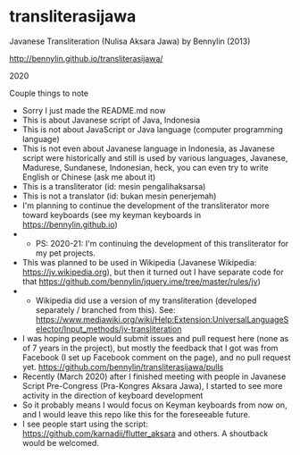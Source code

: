 # transliterasijawa
Javanese Transliteration (Nulisa Aksara Jawa)
by Bennylin (2013)

http://bennylin.github.io/transliterasijawa/

2020

Couple things to note
* Sorry I just made the README.md now
* This is about Javanese script of Java, Indonesia
* This is not about JavaScript or Java language (computer programming language)
* This is not even about Javanese language in  Indonesia, as Javanese script were historically and still is used by various languages, Javanese, Madurese, Sundanese, Indonesian, heck,  you can even try to write English or Chinese (ask me about it)
* This is a transliterator (id: mesin pengalihaksarsa)
* This is not a translator (id: bukan mesin penerjemah)
* I'm planning to continue the development of the transliterator more toward keyboards (see my keyman keyboards in https://bennylin.github.io)
* * PS: 2020-21: I'm continuing the development of this transliterator for my pet projects.
* This was planned to be used in Wikipedia (Javanese Wikipedia: https://jv.wikipedia.org), but then it turned out I have separate code for that https://github.com/bennylin/jquery.ime/tree/master/rules/jv)
* * Wikipedia did use a version of my transliteration (developed separately / branched from this). See: https://www.mediawiki.org/wiki/Help:Extension:UniversalLanguageSelector/Input_methods/jv-transliteration
* I was hoping people would submit issues and pull request here (none as of 7 years in the project), but mostly the feedback that I got was from Facebook (I set up Facebook comment on the page), and no pull request yet. https://github.com/bennylin/transliterasijawa/pulls
* Recently (March 2020) after I finished meeting with people in Javanese Script Pre-Congress (Pra-Kongres Aksara Jawa), I started to see more activity in the direction of keyboard development
* So it probably means I would focus on Keyman keyboards from now on, and I would leave this repo like this for the foreseeable future.
* I see people start using the script: https://github.com/karnadii/flutter_aksara and others. A shoutback would be welcomed.
